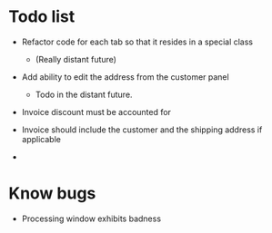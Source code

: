 # Todo list #

* Refactor code for each tab so that it resides in a special class
  * (Really distant future)

* Add ability to edit the address from the customer panel
    * Todo in the distant future.
  
* Invoice discount must be accounted for
* Invoice should include the customer and the shipping address if applicable
* 

# Know bugs #

* Processing window exhibits badness


